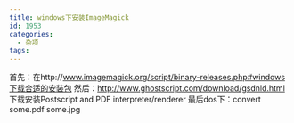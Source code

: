 ```yaml
---
title: windows下安装ImageMagick
id: 1953
categories:
  - 杂项
tags:
---
```


首先：在http://www.imagemagick.org/script/binary-releases.php#windows下载合适的安装包
然后：http://www.ghostscript.com/download/gsdnld.html 下载安装Postscript and PDF interpreter/renderer
最后dos下：convert some.pdf some.jpg
